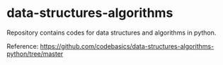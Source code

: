 # data-structures-algorithms
Repository contains codes for data structures and algorithms in python.

Reference: https://github.com/codebasics/data-structures-algorithms-python/tree/master 
